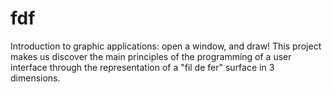 # fdf

Introduction to graphic applications: open a window, and draw! This project makes us discover the main principles of the programming of a user interface through the representation of a "fil de fer" surface in 3 dimensions.
